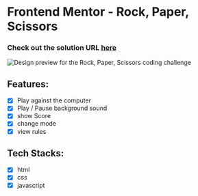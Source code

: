 # Frontend Mentor - Rock, Paper, Scissors

### Check out the solution URL [here](https://www.frontendmentor.io/solutions/rock-paper-scissors-J8o6PEnPPR)

![Design preview for the Rock, Paper, Scissors coding challenge](https://dev-to-uploads.s3.amazonaws.com/uploads/articles/mroeude6zn3bbcoc9fyj.png)

## Features: 

- [x] Play against the computer
- [x] Play / Pause background sound
- [x] show Score
- [x] change mode 
- [x] view rules

## Tech Stacks:

- [x] html
- [x] css
- [x] javascript

